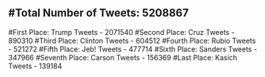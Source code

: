 #Total Number of Tweets: 5208867 
---
#First Place: Trump Tweets - 2071540
#Second Place: Cruz Tweets - 890310
#Third Place: Clinton Tweets - 604512
#Fourth Place: Rubio Tweets - 521272
#Fifth Place: Jeb! Tweets - 477714
#Sixth Place: Sanders Tweets - 347966
#Seventh Place: Carson Tweets - 156369
#Last Place: Kasich Tweets - 139184
